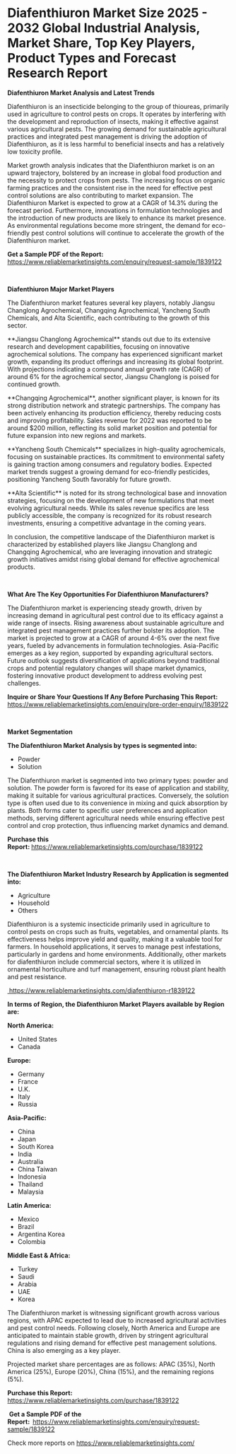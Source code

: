 <p><h1>Diafenthiuron Market Size 2025 - 2032 Global Industrial Analysis, Market Share, Top Key Players, Product Types and Forecast Research Report</h1></p><p><strong>Diafenthiuron Market Analysis and Latest Trends</strong></p>
<p><p>Diafenthiuron is an insecticide belonging to the group of thioureas, primarily used in agriculture to control pests on crops. It operates by interfering with the development and reproduction of insects, making it effective against various agricultural pests. The growing demand for sustainable agricultural practices and integrated pest management is driving the adoption of Diafenthiuron, as it is less harmful to beneficial insects and has a relatively low toxicity profile.</p><p>Market growth analysis indicates that the Diafenthiuron market is on an upward trajectory, bolstered by an increase in global food production and the necessity to protect crops from pests. The increasing focus on organic farming practices and the consistent rise in the need for effective pest control solutions are also contributing to market expansion. The Diafenthiuron Market is expected to grow at a CAGR of 14.3% during the forecast period. Furthermore, innovations in formulation technologies and the introduction of new products are likely to enhance its market presence. As environmental regulations become more stringent, the demand for eco-friendly pest control solutions will continue to accelerate the growth of the Diafenthiuron market.</p></p>
<p><strong>Get a Sample PDF of the Report:&nbsp;</strong> <a href="https://www.reliablemarketinsights.com/enquiry/request-sample/1839122?utm_campaign=3369&utm_medium=2&utm_source=Github&utm_content=ia&utm_term=01042025&utm_id=diafenthiuron">https://www.reliablemarketinsights.com/enquiry/request-sample/1839122</a></p>
<p>&nbsp;</p>
<p><strong>Diafenthiuron Major Market Players</strong></p>
<p><p>The Diafenthiuron market features several key players, notably Jiangsu Changlong Agrochemical, Changqing Agrochemical, Yancheng South Chemicals, and Alta Scientific, each contributing to the growth of this sector.</p><p>**Jiangsu Changlong Agrochemical** stands out due to its extensive research and development capabilities, focusing on innovative agrochemical solutions. The company has experienced significant market growth, expanding its product offerings and increasing its global footprint. With projections indicating a compound annual growth rate (CAGR) of around 6% for the agrochemical sector, Jiangsu Changlong is poised for continued growth.</p><p>**Changqing Agrochemical**, another significant player, is known for its strong distribution network and strategic partnerships. The company has been actively enhancing its production efficiency, thereby reducing costs and improving profitability. Sales revenue for 2022 was reported to be around $200 million, reflecting its solid market position and potential for future expansion into new regions and markets.</p><p>**Yancheng South Chemicals** specializes in high-quality agrochemicals, focusing on sustainable practices. Its commitment to environmental safety is gaining traction among consumers and regulatory bodies. Expected market trends suggest a growing demand for eco-friendly pesticides, positioning Yancheng South favorably for future growth.</p><p>**Alta Scientific** is noted for its strong technological base and innovation strategies, focusing on the development of new formulations that meet evolving agricultural needs. While its sales revenue specifics are less publicly accessible, the company is recognized for its robust research investments, ensuring a competitive advantage in the coming years.</p><p>In conclusion, the competitive landscape of the Diafenthiuron market is characterized by established players like Jiangsu Changlong and Changqing Agrochemical, who are leveraging innovation and strategic growth initiatives amidst rising global demand for effective agrochemical products.</p></p>
<p>&nbsp;</p>
<p><strong>What Are The Key Opportunities For Diafenthiuron Manufacturers?</strong></p>
<p><p>The Diafenthiuron market is experiencing steady growth, driven by increasing demand in agricultural pest control due to its efficacy against a wide range of insects. Rising awareness about sustainable agriculture and integrated pest management practices further bolster its adoption. The market is projected to grow at a CAGR of around 4-6% over the next five years, fueled by advancements in formulation technologies. Asia-Pacific emerges as a key region, supported by expanding agricultural sectors. Future outlook suggests diversification of applications beyond traditional crops and potential regulatory changes will shape market dynamics, fostering innovative product development to address evolving pest challenges.</p></p>
<p><strong>Inquire or Share Your Questions If Any Before Purchasing This Report:</strong> <a href="https://www.reliablemarketinsights.com/enquiry/pre-order-enquiry/1839122?utm_campaign=3369&utm_medium=2&utm_source=Github&utm_content=ia&utm_term=01042025&utm_id=diafenthiuron">https://www.reliablemarketinsights.com/enquiry/pre-order-enquiry/1839122</a></p>
<p>&nbsp;</p>
<p><strong>Market Segmentation</strong></p>
<p><strong>The Diafenthiuron Market Analysis by types is segmented into:</strong></p>
<p><ul><li>Powder</li><li>Solution</li></ul></p>
<p><p>The Diafenthiuron market is segmented into two primary types: powder and solution. The powder form is favored for its ease of application and stability, making it suitable for various agricultural practices. Conversely, the solution type is often used due to its convenience in mixing and quick absorption by plants. Both forms cater to specific user preferences and application methods, serving different agricultural needs while ensuring effective pest control and crop protection, thus influencing market dynamics and demand.</p></p>
<p><strong>Purchase this Report:&nbsp;</strong><a href="https://www.reliablemarketinsights.com/purchase/1839122?utm_campaign=3369&utm_medium=2&utm_source=Github&utm_content=ia&utm_term=01042025&utm_id=diafenthiuron">https://www.reliablemarketinsights.com/purchase/1839122</a></p>
<p>&nbsp;</p>
<p><strong>The Diafenthiuron Market Industry Research by Application is segmented into:</strong></p>
<p><ul><li>Agriculture</li><li>Household</li><li>Others</li></ul></p>
<p><p>Diafenthiuron is a systemic insecticide primarily used in agriculture to control pests on crops such as fruits, vegetables, and ornamental plants. Its effectiveness helps improve yield and quality, making it a valuable tool for farmers. In household applications, it serves to manage pest infestations, particularly in gardens and home environments. Additionally, other markets for diafenthiuron include commercial sectors, where it is utilized in ornamental horticulture and turf management, ensuring robust plant health and pest resistance.</p></p>
<p><a href="https://www.reliablemarketinsights.com/diafenthiuron-r1839122?utm_campaign=3369&utm_medium=2&utm_source=Github&utm_content=ia&utm_term=01042025&utm_id=diafenthiuron">&nbsp;https://www.reliablemarketinsights.com/diafenthiuron-r1839122</a></p>
<p><strong>In terms of Region, the Diafenthiuron Market Players available by Region are:</strong></p>
<p>
    <p> <strong> North America: </strong>
        <ul>
            <li>United States</li>
            <li>Canada</li>
        </ul>
        </p> 
    <p> <strong> Europe: </strong>
        <ul>
            <li>Germany</li>
            <li>France</li>
            <li>U.K.</li>
            <li>Italy</li>
            <li>Russia</li>
        </ul>
        </p> 
    <p> <strong> Asia-Pacific: </strong>
        <ul>
            <li>China</li>
            <li>Japan</li>
            <li>South Korea</li>
            <li>India</li>
            <li>Australia</li>
            <li>China Taiwan</li>
            <li>Indonesia</li>
            <li>Thailand</li>
            <li>Malaysia</li>
        </ul>
        </p> 
    <p> <strong> Latin America: </strong>
        <ul>
            <li>Mexico</li>
            <li>Brazil</li>
            <li>Argentina Korea</li>
            <li>Colombia</li>
        </ul>
        </p> 
    <p> <strong> Middle East & Africa: </strong>
        <ul>
            <li>Turkey</li>
            <li>Saudi</li>
            <li>Arabia</li>
            <li>UAE</li>
            <li>Korea</li>
        </ul>
    </p>
    </p>
<p><p>The Diafenthiuron market is witnessing significant growth across various regions, with APAC expected to lead due to increased agricultural activities and pest control needs. Following closely, North America and Europe are anticipated to maintain stable growth, driven by stringent agricultural regulations and rising demand for effective pest management solutions. China is also emerging as a key player. </p><p>Projected market share percentages are as follows: APAC (35%), North America (25%), Europe (20%), China (15%), and the remaining regions (5%).</p></p>
<p><strong>Purchase this Report: </strong><a href="https://www.reliablemarketinsights.com/purchase/1839122?utm_campaign=3369&utm_medium=2&utm_source=Github&utm_content=ia&utm_term=01042025&utm_id=diafenthiuron">https://www.reliablemarketinsights.com/purchase/1839122</a></p>
<p>&nbsp;<strong>Get a Sample PDF of the Report:&nbsp;&nbsp;</strong><a href="https://www.reliablemarketinsights.com/enquiry/request-sample/1839122?utm_campaign=3369&utm_medium=2&utm_source=Github&utm_content=ia&utm_term=01042025&utm_id=diafenthiuron">https://www.reliablemarketinsights.com/enquiry/request-sample/1839122</a></p>
<p><strong></strong></p>
<p>Check more reports on <a href="https://www.reliablemarketinsights.com/?utm_campaign=3369&utm_medium=2&utm_source=Github&utm_content=ia&utm_term=01042025&utm_id=diafenthiuron">https://www.reliablemarketinsights.com/</a></p>